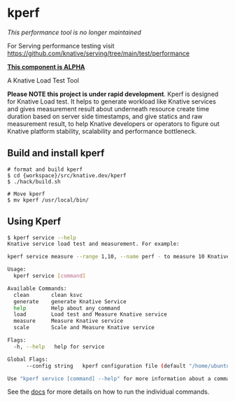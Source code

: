 # kperf

*This performance tool is no longer maintained*

For Serving performance testing visit https://github.com/knative/serving/tree/main/test/performance


**[This component is ALPHA](https://github.com/knative/community/tree/main/mechanics/MATURITY-LEVELS.md)**

A Knative Load Test Tool

**Please NOTE this project is under rapid development**.
Kperf is designed for Knative Load test. It helps to generate workload like Knative services and
gives measurement result about underneath resource create time duration based on server side timestamps,
and give statics and raw measurement result, to help Knative developers or operators to figure out Knative platform
stability, scalability and performance bottleneck.


## Build and install kperf
```cassandraql
# format and build kperf
$ cd {workspace}/src/knative.dev/kperf
$ ./hack/build.sh

# Move kperf
$ mv kperf /usr/local/bin/
```

## Using Kperf

```bash
$ kperf service --help
Knative service load test and measurement. For example:

kperf service measure --range 1,10, --name perf - to measure 10 Knative service named perf-x in perf-x namespace

Usage:
  kperf service [command]

Available Commands:
  clean       clean ksvc
  generate    generate Knative Service
  help        Help about any command
  load        Load test and Measure Knative service
  measure     Measure Knative service
  scale       Scale and Measure Knative service

Flags:
  -h, --help   help for service

Global Flags:
      --config string   kperf configuration file (default "/home/ubuntu/.config/kperf/config.yaml")

Use "kperf service [command] --help" for more information about a command.
```

See the [docs](docs/examples.md) for more details on how to run the individual commands.

